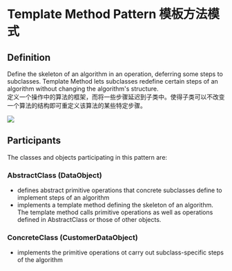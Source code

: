 # Template Method Pattern 模板方法模式
## Definition

Define the skeleton of an algorithm in an operation, deferring some steps to subclasses. Template Method lets subclasses redefine certain steps of an algorithm without changing the algorithm's structure.
<br>定义一个操作中的算法的框架，而将一些步骤延迟到子类中。使得子类可以不改变一个算法的结构即可重定义该算法的某些特定步骤。

![](https://github.com/LionelPerrault/Unity-Design-Pattern/blob/master/UML_Picture/template.gif)


## Participants

The classes and objects participating in this pattern are:

### AbstractClass  (DataObject)
* defines abstract primitive operations that concrete subclasses define to implement steps of an algorithm
* implements a template method defining the skeleton of an algorithm. The template method calls primitive operations as well as operations defined in AbstractClass or those of other objects.

### ConcreteClass  (CustomerDataObject)
* implements the primitive operations ot carry out subclass-specific steps of the algorithm

